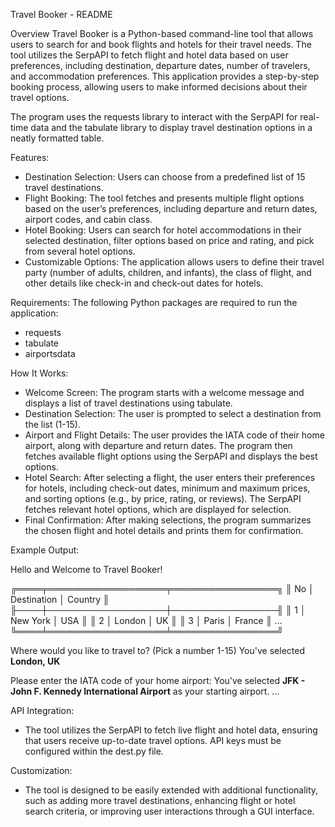 Travel Booker - README

Overview
Travel Booker is a Python-based command-line tool that allows users to search for and book flights and hotels for their travel needs. The tool utilizes the SerpAPI to fetch flight and hotel data based on user preferences, including destination, departure dates, number of travelers, and accommodation preferences. This application provides a step-by-step booking process, allowing users to make informed decisions about their travel options.

The program uses the requests library to interact with the SerpAPI for real-time data and the tabulate library to display travel destination options in a neatly formatted table.

Features:

- Destination Selection: Users can choose from a predefined list of 15 travel destinations.
- Flight Booking: The tool fetches and presents multiple flight options based on the user’s preferences, including departure and return dates, airport codes, and cabin class.
- Hotel Booking: Users can search for hotel accommodations in their selected destination, filter options based on price and rating, and pick from several hotel options.
- Customizable Options: The application allows users to define their travel party (number of adults, children, and infants), the class of flight, and other details like check-in and check-out dates for hotels.

Requirements:
The following Python packages are required to run the application:

- requests
- tabulate
- airportsdata

How It Works:

- Welcome Screen: The program starts with a welcome message and displays a list of travel destinations using tabulate.
- Destination Selection: The user is prompted to select a destination from the list (1-15).
- Airport and Flight Details: The user provides the IATA code of their home airport, along with departure and return dates. The program then fetches available flight options using the SerpAPI and displays the best options.
- Hotel Search: After selecting a flight, the user enters their preferences for hotels, including check-out dates, minimum and maximum prices, and sorting options (e.g., by price, rating, or reviews). The SerpAPI fetches relevant hotel options, which are displayed for selection.
- Final Confirmation: After making selections, the program summarizes the chosen flight and hotel details and prints them for confirmation.

Example Output:

Hello and Welcome to Travel Booker!

╔════╤═══════════════════╤═════════════════╗
║ No │ Destination │ Country ║
╟────┼───────────────────┼─────────────────╢
║ 1 │ New York │ USA ║
║ 2 │ London │ UK ║
║ 3 │ Paris │ France ║
...
╚════╧═══════════════════╧═════════════════╝

Where would you like to travel to? (Pick a number 1-15)
You've selected **London, UK**

Please enter the IATA code of your home airport:
You've selected **JFK - John F. Kennedy International Airport** as your starting airport.
...

API Integration:

- The tool utilizes the SerpAPI to fetch live flight and hotel data, ensuring that users receive up-to-date travel options. API keys must be configured within the dest.py file.



Customization:

- The tool is designed to be easily extended with additional functionality, such as adding more travel destinations, enhancing flight or hotel search criteria, or improving user interactions through a GUI interface.
